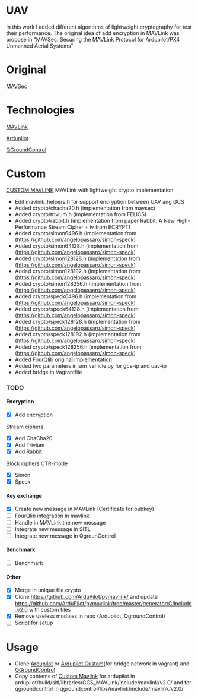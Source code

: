 # UAV

In this work I added different  algorithms of  lightweight cryptography for test their performance. The original idea of add encryption in MAVLink was propose in "MAVSec: Securing the MAVLink Protocol for Ardupilot/PX4 Unmanned Aerial Systems"

# Original
[MAVSec](https://github.com/aniskoubaa/mavsec)

# Technologies
[MAVLink](https://github.com/mavlink/mavlink)

[Ardupilot](https://github.com/ArduPilot/ardupilot)

[QGroundControl](https://github.com/mavlink/qgroundcontrol)


# Custom
[CUSTOM MAVLINK](https://github.com/angelopassaro/c_library_v2) MAVLink with lightweight crypto implementation
- Edit mavlink_helpers.h for support encryption between UAV ang GCS
- Added crypto/chacha20.h (implementation from mavsec)
- Added crypto/trivium.h  (implementation from FELICS)
- Added crypto/rabbit.h   (implementation from paper Rabbit: A New High-Performance Stream Cipher + iv from ECRYPT)
- Added crypto/simon6496.h (implementation from (https://github.com/angelopassaro/simon-speck)
- Added crypto/simon64128.h (implementation from (https://github.com/angelopassaro/simon-speck)
- Added crypto/simon128128.h (implementation from (https://github.com/angelopassaro/simon-speck)
- Added crypto/simon128192.h (implementation from (https://github.com/angelopassaro/simon-speck)
- Added crypto/simon128256.h (implementation from (https://github.com/angelopassaro/simon-speck)
- Added crypto/speck6496.h (implementation from (https://github.com/angelopassaro/simon-speck)
- Added crypto/speck64128.h (implementation from (https://github.com/angelopassaro/simon-speck)
- Added crypto/speck128128.h (implementation from (https://github.com/angelopassaro/simon-speck)
- Added crypto/speck128192.h (implementation from (https://github.com/angelopassaro/simon-speck)
- Added crypto/speck128256.h (implementation from (https://github.com/angelopassaro/simon-speck)
- Added FourQlib [original implementation](https://github.com/microsoft/FourQlib)
- Added two parameters in sim_vehicle.py for gcs-ip and uav-ip
- Added bridge in Vagrantfile


### TODO

#### Encryption
- [x] Add encryption

Stream ciphers
- [x] Add ChaCha20
- [x] Add Trivium
- [x] Add Rabbit

Block ciphers CTR-mode
- [x] Simon
- [x] Speck

#### Key exchange
- [x] Create new message in MAVLink (Certificate for pubkey)
- [ ] FourQlib integration in mavlink
- [ ] Handle in MAVLink the new message
- [ ] Integrate new message in SITL
- [ ] Integrate new message in QgrounControl

#### Benchmark
- [ ] Benchmark

#### Other
- [x] Merge in unique file crypto 
- [x] Clone https://github.com/ArduPilot/pymavlink/ and update https://github.com/ArduPilot/pymavlink/tree/master/generator/C/include_v2.0 with custom files
- [x] Remove useless modules in repo (Ardupilot, QgroundControl)
- [ ] Script for setup

# Usage
- Clone [Ardupilot](https://github.com/ArduPilot/ardupilot) or [Ardupilot Custom](https://github.com/angelopassaro/ardupilot)(for bridge network in vagrant)  and [QGroundControl](https://github.com/mavlink/qgroundcontrol)
- Copy contents of [Custom Mavlink](https://github.com/angelopassaro/c_library_v2) for ardupilot in ardupilot/build/sitl/libraries/GCS_MAVLink/include/mavlink/v2.0/ and for qgroundcontrol in qgroundcontrol/libs/mavlink/include/mavlink/v2.0/ 

